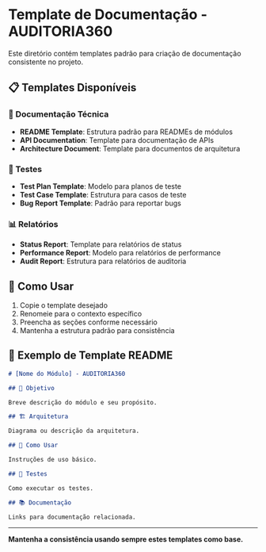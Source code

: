 # Template de Documentação - AUDITORIA360

Este diretório contém templates padrão para criação de documentação consistente no projeto.

## 📋 Templates Disponíveis

### 📄 Documentação Técnica

- **README Template**: Estrutura padrão para READMEs de módulos
- **API Documentation**: Template para documentação de APIs
- **Architecture Document**: Template para documentos de arquitetura

### 🧪 Testes

- **Test Plan Template**: Modelo para planos de teste
- **Test Case Template**: Estrutura para casos de teste
- **Bug Report Template**: Padrão para reportar bugs

### 📊 Relatórios

- **Status Report**: Template para relatórios de status
- **Performance Report**: Modelo para relatórios de performance
- **Audit Report**: Estrutura para relatórios de auditoria

## 🔧 Como Usar

1. Copie o template desejado
2. Renomeie para o contexto específico
3. Preencha as seções conforme necessário
4. Mantenha a estrutura padrão para consistência

## 📝 Exemplo de Template README

```markdown
# [Nome do Módulo] - AUDITORIA360

## 🎯 Objetivo

Breve descrição do módulo e seu propósito.

## 🏗️ Arquitetura

Diagrama ou descrição da arquitetura.

## 🚀 Como Usar

Instruções de uso básico.

## 🧪 Testes

Como executar os testes.

## 📚 Documentação

Links para documentação relacionada.
```

---

**Mantenha a consistência usando sempre estes templates como base.**
